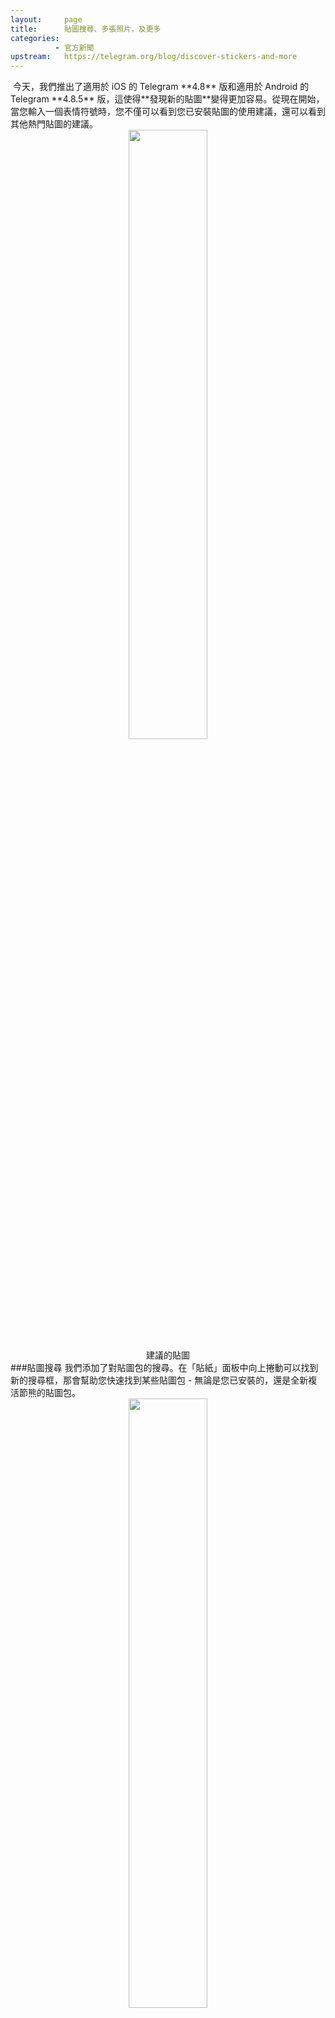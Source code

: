 ```yaml
---
layout:     page
title:      貼圖搜尋、多張照片，及更多
categories:
          - 官方新聞
upstream:   https://telegram.org/blog/discover-stickers-and-more
---
```


<img alt="" src="{{ site.baseurl | prepend: site.url }}/images/discover-stickers-and-more01.jpeg">
今天，我們推出了適用於 iOS 的 Telegram **4.8** 版和適用於 Android 的 Telegram **4.8.5** 版，這使得**發現新的貼圖**變得更加容易。從現在開始，當您輸入一個表情符號時，您不僅可以看到您已安裝貼圖的使用建議，還可以看到其他熱門貼圖的建議。
<center><img alt="" src="{{ site.baseurl | prepend: site.url }}/images/discover-stickers-and-more02.jpeg" width="50%"></center>
<center>建議的貼圖</center>
###貼圖搜尋
我們添加了對貼圖包的搜尋。在「貼紙」面板中向上捲動可以找到新的搜尋框，那會幫助您快速找到某些貼圖包 - 無論是您已安裝的，還是全新複活節熊的貼圖包。
<center><img alt="" src="{{ site.baseurl | prepend: site.url }}/images/discover-stickers-and-more03.gif" width="50%"></center>
###多重拍攝傳送
需要一些額外的自拍以最大化戲劇效果？ 如同小狗不能停止做可愛的把戲？不是問題。拍攝照片時，請使用新的<font color="red"> + </font>按鈕以拍攝及傳送多張照片。
<center><img alt="" src="{{ site.baseurl | prepend: site.url }}/images/discover-stickers-and-more04.jpeg" width="50%"></center>
<center>拍攝及傳送多張照片</center>
###自動夜間模式和已連結的網站
iOS 的 Telegram 4.8 版還包含了 Android 用戶自上一版本以來一直享受的一些好東西。使用**自動夜間模式**設定，您可以在夜晚來臨或光線不足的情況下自動切換到黑暗版本的介面：
<center><img alt="" src="{{ site.baseurl | prepend: site.url }}/images/discover-stickers-and-more05.jpeg" width="50%"></center>
<center>在 iOS 上的自動夜間模式設定</center>

從第 4.8 版開始，iOS
版應用程式還支援媒體標題中使用不同的文字格式，檢舉公開頻道及群組中的個別訊息，並且在設定中新增一區塊用來管理已連結的網站。

另外，我們優化了電池使用情況，以便您在單次充電之後，可以更長時間連續使用 Telegram 及其功能。


2018年3月22日，
Telegram 團隊

